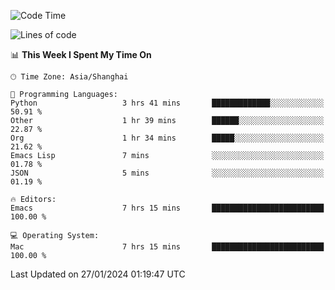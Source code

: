 <!--START_SECTION:waka-->
![Code Time](http://img.shields.io/badge/Code%20Time-1%2C778%20hrs%2056%20mins-blue)

![Lines of code](https://img.shields.io/badge/From%20Hello%20World%20I%27ve%20Written-287.6%20thousand%20lines%20of%20code-blue)

📊 **This Week I Spent My Time On** 

```text
🕑︎ Time Zone: Asia/Shanghai

💬 Programming Languages: 
Python                   3 hrs 41 mins       █████████████░░░░░░░░░░░░   50.91 % 
Other                    1 hr 39 mins        ██████░░░░░░░░░░░░░░░░░░░   22.87 % 
Org                      1 hr 34 mins        █████░░░░░░░░░░░░░░░░░░░░   21.62 % 
Emacs Lisp               7 mins              ░░░░░░░░░░░░░░░░░░░░░░░░░   01.78 % 
JSON                     5 mins              ░░░░░░░░░░░░░░░░░░░░░░░░░   01.19 % 

🔥 Editors: 
Emacs                    7 hrs 15 mins       █████████████████████████   100.00 % 

💻 Operating System: 
Mac                      7 hrs 15 mins       █████████████████████████   100.00 % 
```


 Last Updated on 27/01/2024 01:19:47 UTC
<!--END_SECTION:waka-->
